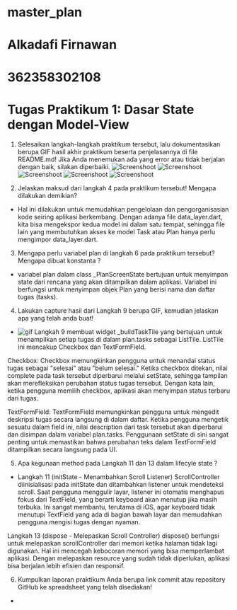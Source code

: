 # master_plan

# Alkadafi Firnawan
# 362358302108

# Tugas Praktikum 1: Dasar State dengan Model-View

1. Selesaikan langkah-langkah praktikum tersebut, lalu dokumentasikan berupa GIF hasil 
akhir praktikum beserta penjelasannya di file README.md! Jika Anda menemukan ada 
yang error atau tidak berjalan dengan baik, silakan diperbaiki. 
![Screenshoot](assets/master.png)
![Screenshoot](assets/master1.png)
![Screenshoot](assets/master2.png)
![Screenshoot](assets/master3.png)
![Screenshoot](assets/master4.png)

2. Jelaskan maksud dari langkah 4 pada praktikum tersebut! Mengapa dilakukan demikian? 
- Hal ini dilakukan untuk memudahkan pengelolaan dan pengorganisasian kode seiring aplikasi berkembang. Dengan adanya file data_layer.dart, kita bisa mengekspor kedua model ini dalam satu tempat, sehingga file lain yang membutuhkan akses ke model Task atau Plan hanya perlu mengimpor data_layer.dart.

3. Mengapa perlu variabel plan di langkah 6 pada praktikum tersebut? Mengapa dibuat konstanta ? 
- variabel plan dalam class _PlanScreenState bertujuan untuk menyimpan state dari rencana yang akan ditampilkan dalam aplikasi. Variabel ini berfungsi untuk menyimpan objek Plan yang berisi nama dan daftar tugas (tasks).

4. Lakukan capture hasil dari Langkah 9 berupa GIF, kemudian jelaskan apa yang telah anda buat! 
- ![gif](assets/merged.gif)
Langkah 9 membuat widget _buildTaskTile yang bertujuan untuk menampilkan setiap tugas di dalam plan.tasks sebagai ListTile. ListTile ini mencakup Checkbox dan TextFormField.

Checkbox: Checkbox memungkinkan pengguna untuk menandai status tugas sebagai "selesai" atau "belum selesai." Ketika checkbox ditekan, nilai complete pada task tersebut diperbarui melalui setState, sehingga tampilan akan merefleksikan perubahan status tugas tersebut. Dengan kata lain, ketika pengguna memilih checkbox, aplikasi akan menyimpan status terbaru dari tugas.

TextFormField: TextFormField memungkinkan pengguna untuk mengedit deskripsi tugas secara langsung di dalam daftar. Ketika pengguna mengetik sesuatu dalam field ini, nilai description dari task tersebut akan diperbarui dan disimpan dalam variabel plan.tasks. Penggunaan setState di sini sangat penting untuk memastikan bahwa perubahan teks dalam TextFormField ditampilkan secara langsung pada UI.

5. Apa kegunaan method pada Langkah 11 dan 13 dalam lifecyle state ? 
- Langkah 11 (initState - Menambahkan Scroll Listener)
ScrollController diinisialisasi pada initState dan ditambahkan listener untuk mendeteksi scroll. Saat pengguna menggulir layar, listener ini otomatis menghapus fokus dari TextField, yang berarti keyboard akan menutup jika masih terbuka. Ini sangat membantu, terutama di iOS, agar keyboard tidak menutupi TextField yang ada di bagian bawah layar dan memudahkan pengguna mengisi tugas dengan nyaman.

Langkah 13 (dispose - Melepaskan Scroll Controller)
dispose() berfungsi untuk melepaskan scrollController dari memori ketika halaman tidak lagi digunakan. Hal ini mencegah kebocoran memori yang bisa memperlambat aplikasi. Dengan melepaskan resource yang sudah tidak diperlukan, aplikasi bisa berjalan lebih efisien dan responsif.

6. Kumpulkan laporan praktikum Anda berupa link commit atau repository GitHub ke spreadsheet yang telah disediakan!
- 